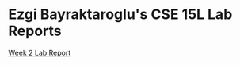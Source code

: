 # Ezgi Bayraktaroglu's CSE 15L Lab Reports

[Week 2 Lab Report](https://ebayraktaroglu.github.io/cse15l-lab-reports/lab-report-1-week-2)
